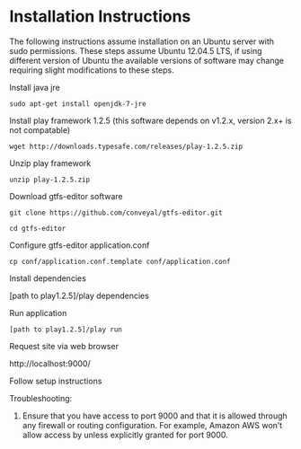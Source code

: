 Installation Instructions
=========================

The following instructions assume installation on an Ubuntu server with sudo permissions. These steps assume Ubuntu 12.04.5 LTS, if using different version of Ubuntu the available versions of software may change requiring slight modifications to these steps.

Install java jre

	sudo apt-get install openjdk-7-jre


Install play framework 1.2.5 (this software depends on v1.2.x, version 2.x+ is not compatable)

	wget http://downloads.typesafe.com/releases/play-1.2.5.zip


Unzip play framework

	unzip play-1.2.5.zip

Download gtfs-editor software

	git clone https://github.com/conveyal/gtfs-editor.git

	cd gtfs-editor


Configure gtfs-editor application.conf

	cp conf/application.conf.template conf/application.conf

Install dependencies

 [path to play1.2.5]/play dependencies


Run application

	[path to play1.2.5]/play run


Request site via web browser

http://localhost:9000/


Follow setup instructions

Troubleshooting:

1) Ensure that you have access to port 9000 and that it is allowed through any firewall or routing configuration. For example, Amazon AWS won’t allow access by unless explicitly granted for port 9000.

